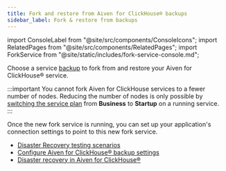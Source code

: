 ```yaml
---
title: Fork and restore from Aiven for ClickHouse® backups
sidebar_label: Fork & restore from backups
---
```


import ConsoleLabel from "@site/src/components/ConsoleIcons";
import RelatedPages from "@site/src/components/RelatedPages";
import ForkService from "@site/static/includes/fork-service-console.md";

Choose a service [backup](/docs/products/clickhouse/concepts/disaster-recovery#service-backup) to fork from and restore your Aiven for ClickHouse® service.

:::important
You cannot fork Aiven for ClickHouse services to a fewer number of nodes.
Reducing the number of nodes is only possible by
[switching the service plan](/docs/platform/howto/scale-services) from **Business** to **Startup**
on a running service.
:::

<ForkService/>

Once the new fork service is running, you can set up your application's connection settings
to point to this new fork service.

<RelatedPages/>

- [Disaster Recovery testing scenarios](/docs/platform/concepts/disaster-recovery-test-scenarios)
- [Configure Aiven for ClickHouse® backup settings](/docs/products/clickhouse/howto/configure-backup)
- [Disaster recovery in Aiven for ClickHouse®](/docs/products/clickhouse/concepts/disaster-recovery)
